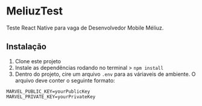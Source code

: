 # MeliuzTest

Teste React Native para vaga de Desenvolvedor Mobile Méliuz.

## Instalação
1. Clone este projeto
1. Instale as dependências rodando no terminal > `npm install`
1. Dentro do projeto, cire um arquivo `.env` para as váriaveis de ambiente. O arquivo deve conter o seguinte formato:
```
MARVEL_PUBLIC_KEY=yourPublicKey
MARVEL_PRIVATE_KEY=yourPrivateKey
```
